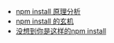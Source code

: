 
* [npm install 原理分析](https://cloud.tencent.com/developer/article/1555982)
* [npm install 的玄机](https://juejin.cn/post/6902992287974817806)
* [没想到你是这样的npm install](https://juejin.cn/post/7114896608029835272)
